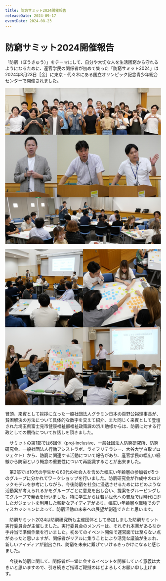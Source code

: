 ```yaml
---
title: 防窮サミット2024開催報告
releaseDate: 2024-09-17
eventDate: 2024-08-23
---
```


# 防窮サミット2024開催報告

「防窮（ぼうきゅう）」をテーマにして、自分や大切な人を生活困窮から守れるようになるために、産官学民の関係者が初めて集った「防窮サミット2024」は2024年8月23日［金］に東京・代々木にある国立オリンピック記念青少年総合センターで開催されました。

![](/image/防窮サミット2024_報告01.jpg)

![](/image/防窮サミット_報告07.jpg)

  冒頭、来賓として挨拶に立った一般社団法人グラミン日本の百野公裕理事長が、貧困解決の方法について具体的な数字を交えて紹介、また同じく来賓として登壇された埼玉県富士見市健康福祉部福祉政策課の渋川勉様からは、防窮に対する行政としての期待についてお話しを頂きました。

　サミットの第1部では6団体（proj-inclusive、一般社団法人防窮研究所、防窮研究会、一般社団法人行動アシストラボ、ライフリテラシー、大谷大学白取プロジェクト）から、防窮に関連する活動について報告があり、産官学民の幅広い経験から防窮という概念の重要性について再認識することが出来ました。

　第2部では10代の学生から60代の社会人を含めた幅広い年齢層の参加者が5つのグループに分かれてワークショップを行いました。防窮研究会が作成中のロジックモデルを参考にしながら、今後防窮を社会に浸透させるためにはどのような活動案が考えられるかをグループごとに意見を出し合い、提案をグルーピングしてグループで発表を行いました。特に学生からは若い世代への普及では時代に即したガジェットを利用した斬新なアイディアがあり、幅広い年齢層や職種でのディスカッションによって、防窮活動の未来への展望が創造できたと思います。

　防窮サミット2024は防窮研究所も主催団体として参加しました防窮サミット実行委員会が主催しました。実行委員会のメンバーは、それぞれ本業があるなか手弁当で準備作業を行いました。初めてのイベント開催で運営面では至らない点があったと思いますが、関係者がリアルに集うことにより活発な議論が生まれ、新しいアイディアが創出され、防窮を未来に繋げていけるきっかけになると感じました。

　今後も防窮に関して、関係者が一堂に会するイベントを開催していく意義は大きいと思いますので、引き続きご指導ご鞭撻のほどよろしくお願い申し上げます。
